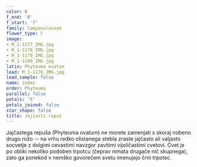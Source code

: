 ```yaml
---
color: B
f_end: '8'
f_start: '7'
family: Campanulaceae
flower_type: C
image:
- M_1-1177_IMG.jpg
- M_1-1178_IMG.jpg
- M_1-1179_IMG.jpg
- M_1-1199_IMG.jpg
latin: Phyteuma ovatum
lead: M_1-1178_IMG.jpg
lead_sample: false
name: index
order: Phyteuma
parallel: false
petals: '5'
petals_joined: false
star_shape: false
title: Jajčasti repuš
---
```

Jajčastega repuša (Phyteuma ovatum) ne morete zamenjati s skoraj nobeno drugo rožo -- na vrhu redko olistanega stebla zraste jajčasto ali valjasto socvetje z dolgimi cevastimi navzgor zavitimi vijoličastimi cvetovi. Cvet je po obliki nekoliko podoben trpotcu (čeprav nimata drugače nič skupnega), zato ga ponekod v nemško govorečem svetu imenujejo črni trpotec.
